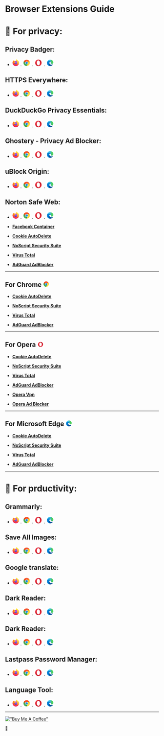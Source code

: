 # Browser Extensions Guide

# 📌 For privacy:

## Privacy Badger:

-   [<img src=".\assets\firefox.png" height="23" />](https://addons.mozilla.org/en-US/firefox/addon/privacy-badger17/) . [<img src=".\assets\chrome.png" width="25" />](https://chrome.google.com/webstore/detail/privacy-badger/pkehgijcmpdhfbdbbnkijodmdjhbjlgp) . [<img src=".\assets\opera.png" height="25" />](https://addons.opera.com/en/extensions/details/privacy-badger/) . [<img src=".\assets\microsoft edge.png" width="25" />](https://microsoftedge.microsoft.com/addons/detail/privacy-badger/mkejgcgkdlddbggjhhflekkondicpnop)

## HTTPS Everywhere:

-   [<img src=".\assets\firefox.png" height="23" />](https://addons.mozilla.org/en-US/firefox/addon/https-everywhere/) . [<img src=".\assets\chrome.png" width="25" />](https://chrome.google.com/webstore/detail/https-everywhere/gcbommkclmclpchllfjekcdonpmejbdp) . [<img src=".\assets\opera.png" height="25" />](https://addons.opera.com/en/extensions/details/https-everywhere/) . [<img src=".\assets\microsoft edge.png" width="25" />](https://microsoftedge.microsoft.com/addons/detail/https-everywhere/fchjpkplmbeeeaaogdbhjbgbknjobohb)

## DuckDuckGo Privacy Essentials:

-   [<img src=".\assets\firefox.png" height="23" />](https://addons.mozilla.org/en-US/firefox/addon/duckduckgo-for-firefox/) . [<img src=".\assets\chrome.png" width="25" />](https://chrome.google.com/webstore/detail/duckduckgo-privacy-essent/bkdgflcldnnnapblkhphbgpggdiikppg) . [<img src=".\assets\opera.png" height="25" />](https://addons.opera.com/en/extensions/details/duckduckgo-for-opera-2/) . [<img src=".\assets\microsoft edge.png" width="25" />](https://microsoftedge.microsoft.com/addons/detail/duckduckgo-privacy-essent/caoacbimdbbljakfhgikoodekdnlcgpk)

## Ghostery - Privacy Ad Blocker:

-   [<img src=".\assets\firefox.png" height="23" />](https://addons.mozilla.org/en-US/firefox/addon/ghostery/) . [<img src=".\assets\chrome.png" width="25" />](https://chrome.google.com/webstore/detail/ghostery-%E2%80%93-privacy-ad-blo/mlomiejdfkolichcflejclcbmpeaniij) . [<img src=".\assets\opera.png" height="25" />](https://addons.opera.com/en/extensions/details/ghostery/) . [<img src=".\assets\microsoft edge.png" width="25" />](https://microsoftedge.microsoft.com/addons/detail/ghostery-–-privacy-ad-blo/fclbdkbhjlgkbpfldjodgjncejkkjcme)

## uBlock Origin:

-   [<img src=".\assets\firefox.png" height="23" />](https://addons.mozilla.org/en-US/firefox/addon/ublock-origin/) . [<img src=".\assets\chrome.png" width="25" />](https://chrome.google.com/webstore/detail/ublock-origin/cjpalhdlnbpafiamejdnhcphjbkeiagm) . [<img src=".\assets\opera.png" height="25" />](https://addons.opera.com/en/extensions/details/ublock/) . [<img src=".\assets\microsoft edge.png" width="25" />](https://microsoftedge.microsoft.com/addons/detail/ublock-origin/odfafepnkmbhccpbejgmiehpchacaeak)

## Norton Safe Web:

-   [<img src=".\assets\firefox.png" height="23" />](https://addons.mozilla.org/en-US/firefox/addon/norton-safe-web/) . [<img src=".\assets\chrome.png" width="25" />](https://search.norton.com/nsssOnboarding?PartnerID=ESTORE&promocode=DEFAULTWEB&_gl=1*idwkrr*_ga4_ga*LU1rS19uY2pKc2xVNFNvYjNveGU.*_ga4_ga_FG3M2ET3ED*MTYzMzQwOTgyMS4xMy4xLjE2MzM0MDk4NjQuMTc.&guid=eb96cbf3-963c-452d-91e5-4b1be3e84ca7&vendorOffered=ask&trackId=SST102) . [<img src=".\assets\opera.png" height="25" />](https://search.norton.com/nsssOnboarding?PartnerID=ESTORE&promocode=DEFAULTWEB&_gl=1*idwkrr*_ga4_ga*LU1rS19uY2pKc2xVNFNvYjNveGU.*_ga4_ga_FG3M2ET3ED*MTYzMzQwOTgyMS4xMy4xLjE2MzM0MDk4NjQuMTc.&guid=eb96cbf3-963c-452d-91e5-4b1be3e84ca7&vendorOffered=ask&trackId=SST102) . [<img src=".\assets\microsoft edge.png" width="25" />](https://microsoftedge.microsoft.com/addons/detail/norton-safe-web/bdaafgjhhjkdplpffldcncdignokfkbo)

-   [**Facebook Container**](https://addons.mozilla.org/en-US/firefox/addon/facebook-container/)

-   [**Cookie AutoDelete**](https://addons.mozilla.org/en-US/firefox/addon/cookie-autodelete)

-   [**NoScript Security Suite**](https://addons.mozilla.org/en-US/firefox/addon/noscript/)

-   [**Virus Total**](https://addons.mozilla.org/en-US/firefox/addon/vt4browsers/)

-   [**AdGuard AdBlocker**](https://addons.mozilla.org/en-US/firefox/addon/adguard-adblocker/)

---

## For Chrome <img src=".\assets\chrome.png" width="21" />

-   [**Cookie AutoDelete**](https://chrome.google.com/webstore/detail/cookie-autodelete/fhcgjolkccmbidfldomjliifgaodjagh)

-   [**NoScript Security Suite**](https://chrome.google.com/webstore/detail/noscript/doojmbjmlfjjnbmnoijecmcbfeoakpjm)

-   [**Virus Total**](https://chrome.google.com/webstore/detail/vt4browsers/efbjojhplkelaegfbieplglfidafgoka)

-   [**AdGuard AdBlocker**](https://chrome.google.com/webstore/detail/adguard-adblocker/bgnkhhnnamicmpeenaelnjfhikgbkllg)

---

## For Opera <img src=".\assets\opera.png" width="22" />

-   [**Cookie AutoDelete**](https://chrome.google.com/webstore/detail/cookie-autodelete/fhcgjolkccmbidfldomjliifgaodjagh)

-   [**NoScript Security Suite**](https://chrome.google.com/webstore/detail/noscript/doojmbjmlfjjnbmnoijecmcbfeoakpjm)

-   [**Virus Total**](https://chrome.google.com/webstore/detail/vt4browsers/efbjojhplkelaegfbieplglfidafgoka)

-   [**AdGuard AdBlocker**](https://addons.opera.com/en/extensions/details/adguard/)

-   [**Opera Vpn**](https://addons.opera.com/en/extensions/details/opera-vpn/)

-   [**Opera Ad Blocker**](https://addons.opera.com/en/extensions/details/opera-ad-blocker/)

---

## For Microsoft Edge <img src=".\assets\microsoft edge.png" width="22" />

-   [**Cookie AutoDelete**](https://microsoftedge.microsoft.com/addons/detail/cookie-autodelete/djkjpnciiommncecmdefpdllknjdmmmo)

-   [**NoScript Security Suite**](https://microsoftedge.microsoft.com/addons/detail/noscript/debdhlbmgmkkfjpcglcbjadbhhekgfjh)

-   [**Virus Total**](https://chrome.google.com/webstore/detail/vt4browsers/efbjojhplkelaegfbieplglfidafgoka)

-   [**AdGuard AdBlocker**](https://microsoftedge.microsoft.com/addons/detail/adguard-adblocker/pdffkfellgipmhklpdmokmckkkfcopbh)

---

# 📌 For prductivity:

## Grammarly:

-   [<img src=".\assets\firefox.png" height="23" />](https://addons.mozilla.org/en-US/firefox/addon/grammarly-1/) . [<img src=".\assets\chrome.png" width="25" />](https://chrome.google.com/webstore/detail/grammarly-grammar-checker/kbfnbcaeplbcioakkpcpgfkobkghlhen) . [<img src=".\assets\opera.png" height="25" />](https://chrome.google.com/webstore/detail/grammarly-grammar-checker/kbfnbcaeplbcioakkpcpgfkobkghlhen) . [<img src=".\assets\microsoft edge.png" width="25" />](https://microsoftedge.microsoft.com/addons/detail/grammarly-grammar-checke/cnlefmmeadmemmdciolhbnfeacpdfbkd)

## Save All Images:

-   [<img src=".\assets\firefox.png" height="23" />](https://addons.mozilla.org/en-US/firefox/addon/save-all-images-webextension/) . [<img src=".\assets\chrome.png" width="25" />](https://chrome.google.com/webstore/detail/download-all-images/nnffbdeachhbpfapjklmpnmjcgamcdmm) . [<img src=".\assets\opera.png" height="25" />](https://addons.opera.com/en/extensions/details/save-all-images/) . [<img src=".\assets\microsoft edge.png" width="25" />](https://microsoftedge.microsoft.com/addons/detail/download-all-images/focinmnfmbmhknhdaamhppgdhahnbgif)

## Google translate:

-   [<img src=".\assets\firefox.png" height="23" />](https://addons.mozilla.org/en-US/firefox/addon/save-all-images-webextension/) . [<img src=".\assets\chrome.png" width="25" />](https://chrome.google.com/webstore/detail/download-all-images/nnffbdeachhbpfapjklmpnmjcgamcdmm) . [<img src=".\assets\opera.png" height="25" />](https://addons.opera.com/en/extensions/details/save-all-images/) . [<img src=".\assets\microsoft edge.png" width="25" />](https://microsoftedge.microsoft.com/addons/detail/download-all-images/focinmnfmbmhknhdaamhppgdhahnbgif)

## Dark Reader:

-   [<img src=".\assets\firefox.png" height="23" />](https://addons.mozilla.org/en-US/firefox/addon/save-all-images-webextension/) . [<img src=".\assets\chrome.png" width="25" />](https://chrome.google.com/webstore/detail/download-all-images/nnffbdeachhbpfapjklmpnmjcgamcdmm) . [<img src=".\assets\opera.png" height="25" />](https://addons.opera.com/en/extensions/details/save-all-images/) . [<img src=".\assets\microsoft edge.png" width="25" />](https://microsoftedge.microsoft.com/addons/detail/download-all-images/focinmnfmbmhknhdaamhppgdhahnbgif)

## Dark Reader:

-   [<img src=".\assets\firefox.png" height="23" />](https://addons.mozilla.org/en-US/firefox/addon/save-all-images-webextension/) . [<img src=".\assets\chrome.png" width="25" />](https://chrome.google.com/webstore/detail/download-all-images/nnffbdeachhbpfapjklmpnmjcgamcdmm) . [<img src=".\assets\opera.png" height="25" />](https://addons.opera.com/en/extensions/details/save-all-images/) . [<img src=".\assets\microsoft edge.png" width="25" />](https://microsoftedge.microsoft.com/addons/detail/download-all-images/focinmnfmbmhknhdaamhppgdhahnbgif)

## Lastpass Password Manager:

-   [<img src=".\assets\firefox.png" height="23" />](https://addons.mozilla.org/en-US/firefox/addon/save-all-images-webextension/) . [<img src=".\assets\chrome.png" width="25" />](https://chrome.google.com/webstore/detail/download-all-images/nnffbdeachhbpfapjklmpnmjcgamcdmm) . [<img src=".\assets\opera.png" height="25" />](https://addons.opera.com/en/extensions/details/save-all-images/) . [<img src=".\assets\microsoft edge.png" width="25" />](https://microsoftedge.microsoft.com/addons/detail/download-all-images/focinmnfmbmhknhdaamhppgdhahnbgif)

## Language Tool:

-   [<img src=".\assets\firefox.png" height="23" />](https://addons.mozilla.org/en-US/firefox/addon/languagetool/) . [<img src=".\assets\chrome.png" width="25" />](https://chrome.google.com/webstore/detail/grammar-spell-checker-%E2%80%94-l/oldceeleldhonbafppcapldpdifcinji) . [<img src=".\assets\opera.png" height="25" />](https://addons.opera.com/en/extensions/details/grammar-and-spell-checker-languagetool/) . [<img src=".\assets\microsoft edge.png" width="25" />](https://microsoftedge.microsoft.com/addons/detail/grammar-spell-checker-%E2%80%94/hfjadhjooeceemgojogkhlppanjkbobc)

---

[!["Buy Me A Coffee"](https://www.buymeacoffee.com/assets/img/custom_images/orange_img.png)](https://www.buymeacoffee.com/lotfibkmr)

🔴
